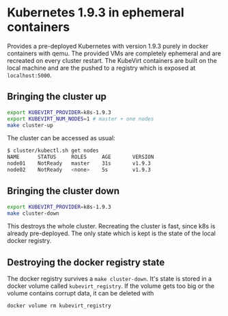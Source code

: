 # Kubernetes 1.9.3 in ephemeral containers

Provides a pre-deployed Kubernetes with version 1.9.3 purely in docker
containers with qemu. The provided VMs are completely ephemeral and are
recreated on every cluster restart. The KubeVirt containers are built on the
local machine and are the pushed to a registry which is exposed at
`localhost:5000`.

## Bringing the cluster up

```bash
export KUBEVIRT_PROVIDER=k8s-1.9.3
export KUBEVIRT_NUM_NODES=1 # master + one nodes
make cluster-up
```

The cluster can be accessed as usual:

```bash
$ cluster/kubectl.sh get nodes
NAME      STATUS     ROLES     AGE       VERSION
node01    NotReady   master    31s       v1.9.3
node02    NotReady   <none>    5s        v1.9.3
```

## Bringing the cluster down

```bash
export KUBEVIRT_PROVIDER=k8s-1.9.3
make cluster-down
```

This destroys the whole cluster. Recreating the cluster is fast, since k8s is
already pre-deployed. The only state which is kept is the state of the local
docker registry.

## Destroying the docker registry state

The docker registry survives a `make cluster-down`. It's state is stored in a
docker volume called `kubevirt_registry`. If the volume gets too big or the
volume contains corrupt data, it can be deleted with

```bash
docker volume rm kubevirt_registry
```
